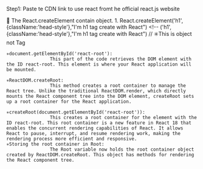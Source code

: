 <!-- Using React with CDN link  -->

Step1: Paste te CDN link to use react fromt he official react.js website

🌟 The React.createElement contain object.
    1. React.createElement('h1',{className:'head-style'},"I'm h1 tag create with React")
    <!-- ('h1',{className:'head-style'},"I'm h1 tag create with React") // ✳️This is object not Tag

    ✳️document.getElementById('react-root'):
                    This part of the code retrieves the DOM element with the ID react-root. This element is where your React application will be mounted.

    ✳️ReactDOM.createRoot:
                    This method creates a root container to manage the React tree. Unlike the traditional ReactDOM.render, which directly mounts the React component tree into the DOM element, createRoot sets up a root container for the React application.

    ✳️createRoot(document.getElementById('react-root')):
                    This creates a root container for the element with the ID react-root. This root container is a new feature in React 18 that enables the concurrent rendering capabilities of React. It allows React to pause, interrupt, and resume rendering work, making the rendering process more efficient and responsive.
    ✳️Storing the root container in Root:
                    The Root variable now holds the root container object created by ReactDOM.createRoot. This object has methods for rendering the React component tree.

<!-- Async and await
    Async🚀
        - async keyword is used to handle asynchronus function
        - It always return a promise
        - if we returning any variable then also it wrap and make promise and then return variable as promise.
        -Anyway it will return promise always

    await🚀
        -It will always used inside the async only.
        -It will always use in the front of promise only.
        -The await will pause the execution of async function until the promise get settled(resolve/reject)
    -To handle error for async and await we used try and catch block.
    -In async and await the awit keyword will pause the execution of async function until the promise get settled but in Promise
        the exeution will not stop it will move to the next line and when promise get executed then it will return the value.
    -The fetch() will return promise two time.
       const response=  await fetch('url)         //Return promise
       const data = await response.json()        //Again return the promise and then will change into the json()

 -->